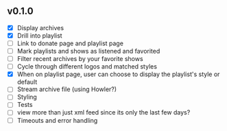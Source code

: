 ## v0.1.0
- [X] Display archives
- [X] Drill into playlist
- [ ] Link to donate page and playlist page
- [ ] Mark playlists and shows as listened and favorited
- [ ] Filter recent archives by your favorite shows
- [ ] Cycle through different logos and matched styles
- [x] When on playlist page, user can choose to display the playlist's style or default
- [ ] Stream archive file (using Howler?)
- [ ] Styling
- [ ] Tests
- [ ] view more than just xml feed since its only the last few days?
- [ ] Timeouts and error handling
